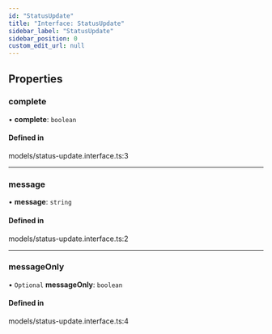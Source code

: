 ```yaml
---
id: "StatusUpdate"
title: "Interface: StatusUpdate"
sidebar_label: "StatusUpdate"
sidebar_position: 0
custom_edit_url: null
---
```


## Properties

### complete

• **complete**: `boolean`

#### Defined in

models/status-update.interface.ts:3

___

### message

• **message**: `string`

#### Defined in

models/status-update.interface.ts:2

___

### messageOnly

• `Optional` **messageOnly**: `boolean`

#### Defined in

models/status-update.interface.ts:4

